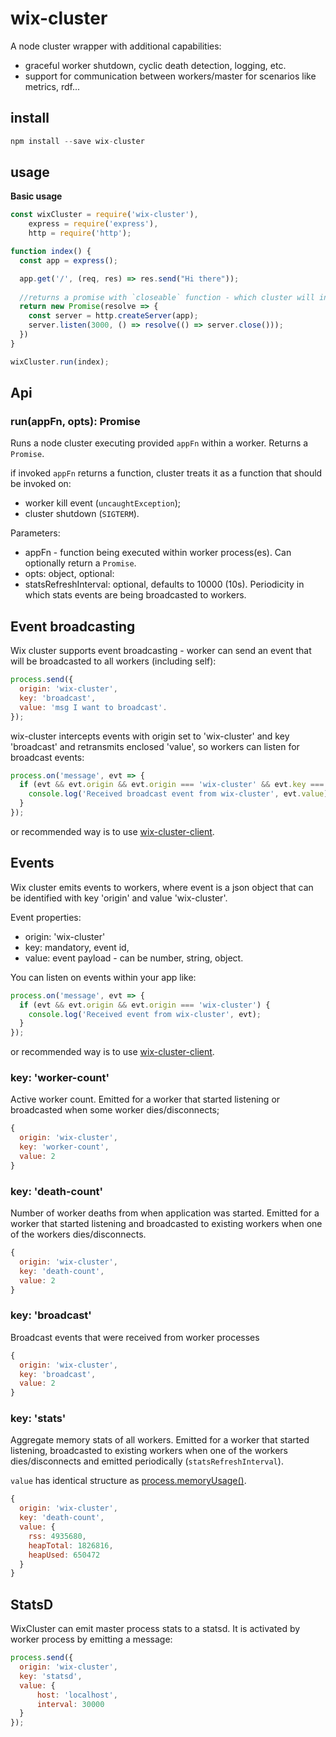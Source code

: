 # wix-cluster

A node cluster wrapper with additional capabilities:
 - graceful worker shutdown, cyclic death detection, logging, etc.
 - support for communication between workers/master for scenarios like metrics, rdf...

## install

```js
npm install --save wix-cluster
```

## usage

**Basic usage**

```js
const wixCluster = require('wix-cluster'),
    express = require('express'),
    http = require('http');

function index() {  
  const app = express();

  app.get('/', (req, res) => res.send("Hi there"));
  
  //returns a promise with `closeable` function - which cluster will invoke on shutdown.
  return new Promise(resolve => {
    const server = http.createServer(app);
    server.listen(3000, () => resolve(() => server.close()));
  })
}

wixCluster.run(index);
```

## Api

### run(appFn, opts): Promise
Runs a node cluster executing provided `appFn` within a worker. Returns a `Promise`. 

if invoked `appFn` returns a function, cluster treats it as a function that should be invoked on:
 - worker kill event (`uncaughtException`);
 - cluster shutdown (`SIGTERM`).
 
Parameters:
 - appFn - function being executed within worker process(es). Can optionally return a `Promise`.
 - opts: object, optional:
  - statsRefreshInterval: optional, defaults to 10000 (10s). Periodicity in which stats events are being broadcasted to workers.
 
## Event broadcasting

Wix cluster supports event broadcasting - worker can send an event that will be broadcasted to all workers (including self):
```js
process.send({
  origin: 'wix-cluster',
  key: 'broadcast',
  value: 'msg I want to broadcast'.
});
```
 
wix-cluster intercepts events with origin set to 'wix-cluster' and key 'broadcast' and retransmits enclosed 'value', so workers can listen for broadcast events:
```js
process.on('message', evt => {
  if (evt && evt.origin && evt.origin === 'wix-cluster' && evt.key === 'broadcast') {
    console.log('Received broadcast event from wix-cluster', evt.value);  
  }
});
```

or recommended way is to use [wix-cluster-client](../wix-cluster-client).
 
## Events

Wix cluster emits events to workers, where event is a json object that can be identified with key 'origin' and value 'wix-cluster'.

Event properties:
 - origin: 'wix-cluster'
 - key: mandatory, event id,
 - value: event payload - can be number, string, object.

You can listen on events within your app like:

```js
process.on('message', evt => {
  if (evt && evt.origin && evt.origin === 'wix-cluster') {
    console.log('Received event from wix-cluster', evt);  
  }
});
```

or recommended way is to use [wix-cluster-client](../wix-cluster-client).

### key: 'worker-count'
Active worker count. Emitted for a worker that started listening or broadcasted when some worker dies/disconnects;

```js
{
  origin: 'wix-cluster',
  key: 'worker-count',
  value: 2
}
```

### key: 'death-count'
Number of worker deaths from when application was started. Emitted for a worker that started listening and broadcasted to existing workers when one of the workers dies/disconnects.

```js
{
  origin: 'wix-cluster',
  key: 'death-count',
  value: 2
}
```

### key: 'broadcast'
Broadcast events that were received from worker processes 

```js
{
  origin: 'wix-cluster',
  key: 'broadcast',
  value: 2
}
```


### key: 'stats'
Aggregate memory stats of all workers. Emitted for a worker that started listening, broadcasted to existing workers when one of the workers dies/disconnects and emitted periodically (`statsRefreshInterval`).

`value` has identical structure as [process.memoryUsage()](https://nodejs.org/api/process.html#process_process_memoryusage).

```js
{
  origin: 'wix-cluster',
  key: 'death-count',
  value: { 
    rss: 4935680,
    heapTotal: 1826816,
    heapUsed: 650472 
  }
}
```

## StatsD

WixCluster can emit master process stats to a statsd. It is activated by worker process by emitting a message:

```js
process.send({
  origin: 'wix-cluster',
  key: 'statsd',
  value: {
      host: 'localhost',
      interval: 30000
  }
});
```


